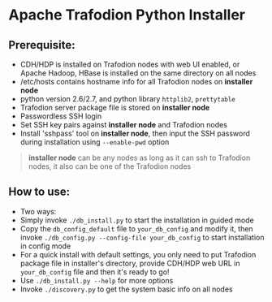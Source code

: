 # Apache Trafodion Python Installer

## Prerequisite:

- CDH/HDP is installed on Trafodion nodes with web UI enabled, or Apache Hadoop, HBase is installed on the same directory on all nodes
- /etc/hosts contains hostname info for all Trafodion nodes on **installer node**
- python version 2.6/2.7, and python library `httplib2`, `prettytable`
- Trafodion server package file is stored on **installer node**
- Passwordless SSH login
 - Set SSH key pairs against **installer node** and Trafodion nodes
 - Install 'sshpass' tool on **installer node**, then input the SSH password during installation using `--enable-pwd` option

> **installer node** can be any nodes as long as it can ssh to Trafodion nodes, it also can be one of the Trafodion nodes

## How to use:
- Two ways:
 - Simply invoke `./db_install.py` to start the installation in guided mode
 - Copy the `db_config_default` file to `your_db_config` and modify it, then invoke `./db_config.py --config-file your_db_config` to start installation in config mode
- For a quick install with default settings, you only need to put Trafodion package file in installer's directory, provide CDH/HDP web URL in `your_db_config` file and then it's ready to go!
- Use `./db_install.py --help` for more options
- Invoke `./discovery.py` to get the system basic info on all nodes
